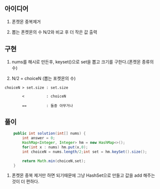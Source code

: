 ## 아이디어

1. 폰켓몬 중복제거

2. 뽑는 폰켓몬의 수 N/2와 비교 후 더 작은 값 출력

## 구현
1. nums를 해시로 만든후, keyset()으로 set을 뽑고 크기를 구한다.(폰켓몬 종류의 수)

2. N/2 = choiceN (뽑는 포켓몬의 수)
```
choiceN > set.size : set.size

        <          : choiceN
        
        ==         : 둘중 아무거나
```

## 풀이
```java
    public int solution(int[] nums) {
        int answer = 0;
        HashMap<Integer, Integer> hm = new HashMap<>();
        for(int x : nums) hm.put(x,0);
        int choiceN = nums.length/2;int set = hm.keySet().size();
        
        return Math.min(choiceN,set);
    }
```
1. 폰켓몬 중복 제거만 하면 되기때문에 그냥 HashSet으로 만들고 값을 add 해주는 것이 더 편하다.